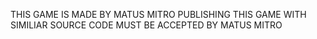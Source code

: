THIS GAME IS MADE BY MATUS MITRO
PUBLISHING THIS GAME WITH SIMILIAR SOURCE CODE MUST BE ACCEPTED BY MATUS MITRO
